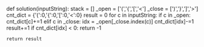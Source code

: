 def solution(inputString):
    stack = []
    _open = ['(','{','[','<']
    _close = [')','}',']','>']
    cnt_dict = {'(':0,'{':0,'[':0,'<':0}
    result = 0
    for c in inputString:
        if c in _open:
            cnt_dict[c]+=1
        elif c in _close:
            idx = _open[_close.index(c)]
            cnt_dict[idx]-=1
            result+=1
            if cnt_dict[idx] < 0: return -1

    return result

